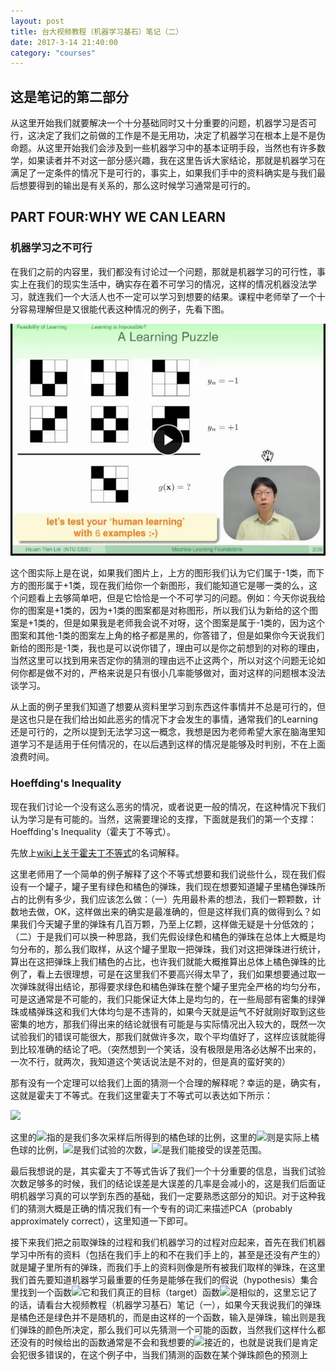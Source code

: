 ```yaml
---
layout: post
title: 台大视频教程（机器学习基石）笔记（二）
date: 2017-3-14 21:40:00
category: "courses"
---
```

<h2>这是笔记的第二部分</h2>
<p>从这里开始我们就要解决一个十分基础同时又十分重要的问题，机器学习是否可行，这决定了我们之前做的工作是不是无用功，决定了机器学习在根本上是不是伪命题。从这里开始我们会涉及到一些机器学习中的基本证明手段，当然也有许多数学，如果读者并不对这一部分感兴趣，我在这里告诉大家结论，那就是机器学习在满足了一定条件的情况下是可行的，事实上，如果我们手中的资料确实是与我们最后想要得到的输出是有关系的，那么这时候学习通常是可行的。</p>

<h2>PART FOUR:WHY WE CAN LEARN</h2>
<h3>机器学习之不可行</h3>
<p>在我们之前的内容里，我们都没有讨论过一个问题，那就是机器学习的可行性，事实上在我们的现实生活中，确实存在着不可学习的情况，这样的情况机器没法学习，就连我们一个大活人也不一定可以学习到想要的结果。课程中老师举了一个十分容易理解但是又很能代表这种情况的例子，先看下图。</p>
<img src="https://raw.githubusercontent.com/longlongman/blog/gh-pages/images/NTU/NTU_Possibility_of_Learning.JPG">
<p>这个图实际上是在说，如果我们图片上，上方的图形我们认为它们属于-1类，而下方的图形属于+1类，现在我们给你一个新图形，我们能知道它是哪一类的么，这个问题看上去够简单吧，但是它恰恰是一个不可学习的问题。例如：今天你说我给你的图案是+1类的，因为+1类的图案都是对称图形，所以我们认为新给的这个图案是+1类的，但是如果我是老师我会说不对呀，这个图案是属于-1类的，因为这个图案和其他-1类的图案左上角的格子都是黑的，你答错了，但是如果你今天说我们新给的图形是-1类，我也是可以说你错了，理由可以是你之前想到的对称的理由，当然这里可以找到用来否定你的猜测的理由远不止这两个，所以对这个问题无论如何你都是做不对的，严格来说是只有很小几率能够做对，面对这样的问题根本没法谈学习。</p>
<p>从上面的例子里我们知道了想要从资料里学习到东西这件事情并不总是可行的，但是这也只是在我们给出如此恶劣的情况下才会发生的事情，通常我们的Learning还是可行的，之所以提到无法学习这一概念，我想是因为老师希望大家在脑海里知道学习不是适用于任何情况的，在以后遇到这样的情况是能够及时判别，不在上面浪费时间。</p>
<h3>Hoeffding's Inequality</h3>
<p>现在我们讨论一个没有这么恶劣的情况，或者说更一般的情况，在这种情况下我们认为学习是有可能的。当然，这需要理论的支撑，下面就是我们的第一个支撑：Hoeffding's Inequality（霍夫丁不等式）。</p>
<p>先放上<a href="https://en.wikipedia.org/wiki/Hoeffding%27s_inequality">wiki上关于霍夫丁不等式</a>的名词解释。</p>
<p>这里老师用了一个简单的例子解释了这个不等式想要和我们说些什么，现在我们假设有一个罐子，罐子里有绿色和橘色的弹珠，我们现在想要知道罐子里橘色弹珠所占的比例有多少，我们应该怎么做：（一）先用最朴素的想法，我们一颗颗数，计数地去做，OK，这样做出来的确实是最准确的，但是这样我们真的做得到么？如果我们今天罐子里的弹珠有几百万颗，乃至上亿颗，这样做无疑是十分低效的；（二）于是我们可以换一种思路，我们先假设绿色和橘色的弹珠在总体上大概是均匀分布的，那么我们取样，从这个罐子里取一把弹珠，我们对这把弹珠进行统计，算出在这把弹珠上我们橘色的占比，也许我们就能大概推算出总体上橘色弹珠的比例了，看上去很理想，可是在这里我们不要高兴得太早了，我们如果想要通过取一次弹珠就得出结论，那得要求绿色和橘色弹珠在整个罐子里完全严格的均匀分布，可是这通常是不可能的，我们只能保证大体上是均匀的，在一些局部有密集的绿弹珠或橘弹珠这和我们大体均匀是不违背的，如果今天就是运气不好就刚好取到这些密集的地方，那我们得出来的结论就很有可能是与实际情况出入较大的，既然一次试验我们的错误可能很大，那我们就做许多次，取个平均值好了，这样应该就能得到比较准确的结论了吧。（突然想到一个笑话，没有极限是用洛必达解不出来的，一次不行，就两次，我知道这个笑话说法是不对的，但是真的蛮好笑的）</p>
<p>那有没有一个定理可以给我们上面的猜测一个合理的解释呢？幸运的是，确实有，这就是霍夫丁不等式。在我们这里霍夫丁不等式可以表达如下所示：</p>
<p><img src="http://latex.codecogs.com/gif.latex?\mathbb{P}\left&space;[&space;\left&space;|&space;\nu&space;-\mu&space;\right&space;|>&space;\varepsilon&space;\right&space;]\leqslant&space;2exp\left&space;(&space;-2\varepsilon&space;^{2}&space;N\right&space;)"/></p>
<p>这里的<img src="http://latex.codecogs.com/gif.latex?\nu"/>指的是我们多次采样后所得到的橘色球的比例，这里的<img src="http://latex.codecogs.com/gif.latex?\mu"/>则是实际上橘色球的比例，<img src="http://latex.codecogs.com/gif.latex?N"/>是我们试验的次数，<img src="http://latex.codecogs.com/gif.latex?\varepsilon"/>是我们能接受的误差范围。</p>
<p>最后我想说的是，其实霍夫丁不等式告诉了我们一个十分重要的信息，当我们试验次数足够多的时候，我们的结论误差是大误差的几率是会减小的，这是我们后面证明机器学习真的可以学到东西的基础，我们一定要熟悉这部分的知识。对于这种我们的猜测大概是正确的情况我们有一个专有的词汇来描述PCA（probably approximately correct），这里知道一下即可。</p>
<p>接下来我们把之前取弹珠的过程和我们机器学习的过程对应起来，首先在我们机器学习中所有的资料（包括在我们手上的和不在我们手上的，甚至是还没有产生的）就是罐子里所有的弹珠，而我们手上的资料则像是所有被我们取样的弹珠，在这里我们首先要知道机器学习最重要的任务是能够在我们的假说（hypothesis）集合里找到一个函数<img src="http://latex.codecogs.com/gif.latex?h(x)"/>它和我们真正的目标（target）函数<img src="http://latex.codecogs.com/gif.latex?f(x)"/>是相似的，这里忘记了的话，请看台大视频教程（机器学习基石）笔记（一），如果今天我说我们的弹珠是橘色还是绿色并不是随机的，而是由这样的一个函数，输入是弹珠，输出则是我们弹珠的颜色所决定，那么我们可以先猜测一个可能的函数，当然我们这样什么都还没有的时候给出的函数通常是不会和我想要的<img src="http://latex.codecogs.com/gif.latex?f(x)"/>接近的，也就是说我们是肯定会犯很多错误的，在这个例子中，当我们猜测的函数在某个弹珠颜色的预测上</p>